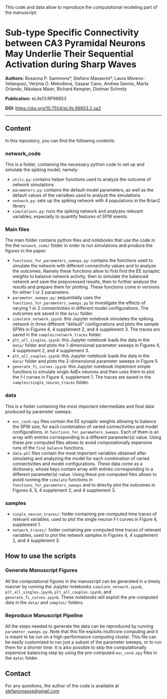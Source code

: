This code and data allow to reproduce the computational modeling part of the manuscript:

# Sub-type Specific Connectivity between CA3 Pyramidal Neurons May Underlie Their Sequential Activation during Sharp Waves

**Authors:** Rosanna P. Sammons*, Stefano Masserini*, Laura Moreno-Velasquez, Verjinia D. Metodieva, Gaspar Cano, Andrea Sannio, Marta Orlando, Nikolaus Maier, Richard Kempter, Dietmar Schmitz

**Publication:** eLife13:RP98653

**DOI**: https://doi.org/10.7554/eLife.98653.2.sa2

---

## Content

In this repository, you can find the following contents:

### network_code

This is a folder, containing the necessary python code to set up and simulate the spiking model, namely:

- `utils.py`: contains helper functions used to analyze the outcome of network simulations
- `parameters.py`: contains the default model parameters, as well as the default values of the varialbes used to analyze the simulations
- `network.py`: sets up the spiking network with 4 populations in the Brian2 library
- `simulations.py`: runs the spiking network and analyzes relevant variables, especially to quantify features of SPW events.

### Main files

The main folder contains python files and notebooks that use the code in the the `network_code/` folder in order to run simulations and produce the figures in the paper:
 
  - `functions_for_parameters_sweeps.py`: contains the functions used to simulate the network with different connectivity values and to analyze the outcomes. Namely
      these functions allow to first find the EE synaptic weights to balance network activity, then to simulate the balanced network and save the prepocessed results,
      then to further analyze the results and prepare them for plotting. These functions come in versions for either 1 or 2 parameters.
  - `parameter_sweeps.py`: sequentially uses the `functions_for_parameters_sweeps.py` to investigate the effects of varying 1 or 2 connectivities in different model configurations.
      The outcomes are saved in the `data/` folder.
  - `simulate_network.ipynb`: this Jupyter notebook simulates the spiking network in three different "default" configurations and plots the sample SPWs in Figures 4, 4 supplement 2, and 4 supplement 3.
      The traces are saved in the `samples/network_traces` folder.
  - `plt_all_singles.ipynb`: this Jupyter notebook loads the data in the `data/` folder and plots the 1-dimensional parameter sweeps in Figures 4, 4 supplement 2, and 4 supplement 3.
  - `plt_all_couples.ipynb`: this Jupyter notebook loads the data in the `data/` folder and plots the 2-dimensional parameter sweeps in Figure 5
  - `generate_fi_curves.ipynb`: this Jupyter notebook implement simple functions to simulate single AdEx neurons and then uses them to plot the f-I curves in Figure 4, supplement 1.
      The traces are saved in the `samples/single_neuron_traces` folder.

### data

This is a folder containing the most important intermediate and final data produced by parameter sweeps:

- `exc_cond.npy` files contain the EE synapitc weights allowing to balance the SPW size, for each combination of varied connectivities and model configurations.
    in `functions_for_parameters_sweeps`. Each of them is an array with entries corresponding to a different parameter(s) value. Using these pre-computed files allows to avoid
    computationally expensive runs of the `find_balance` functions.
- `data.pkl` files contain the most important variables obtained after simulating and analyzing the model for each combination of varied connectivities and model configurations.
    These data come as a dictionary, whose keys contain  array with entries corresponding to a different parameter(s) value. Using these pre-computed files allows to avoid
    running the `simulate` functions in `functions_for_parameters_sweeps` and to directly plot the outcomes in Figures 4, 5, 4 supplement 2, and 4 supplement 3.
  
### samples

- `single_neuron_traces/`: folder containing pre-computed time traces of relevant variables, used to plot the single neuron f-I curves in Figure 4, supplement 1.
- `network_traces/`: folder containing pre-computed time traces of relevant variables, used to plot the network samples in Figures 4, 4 supplement 2, and 4 supplement 3.

## How to use the scripts

### Generate Manuscript Figures

All the computational figures in the manuscript can be generated in a timely manner by running the Jupyter notebooks `simulate_network.ipynb`, `plt_all_singles.ipynb`, `plt_all_couples.ipynb`,
and `generate_fi_curves.ipynb`. These notebooks will exploit the pre-computed data in the `data/` and `samples/` folders.

### Reproduce Manuscript Pipeline

All the steps needed to generate the data can be reproduced by running `parameter_sweeps.py`. Note that this file exploits multicore computing and it is meant to be run on a high-performance
computing cluster. This file can be easily customized to run just a subset of the parameter sweeps, or to run them for a shorter time. It is also possible to skip the computationally expensive
balancing step by using the pre-computed `exc_cond.npy` files in the `data\` folder.

## Contact

For any questions, the author of the code is available at stefanomasse@gmail.com
